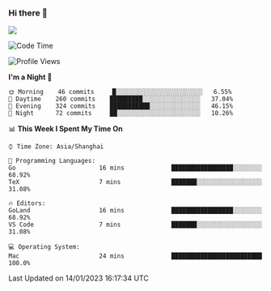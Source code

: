 ### Hi there 👋

<!--
**JJAYCHEN1e/jjaychen1e** is a ✨ _special_ ✨ repository because its `README.md` (this file) appears on your GitHub profile.

Here are some ideas to get you started:

- 🔭 I’m currently working on ...
- 🌱 I’m currently learning ...
- 👯 I’m looking to collaborate on ...
- 🤔 I’m looking for help with ...
- 💬 Ask me about ...
- 📫 How to reach me: ...
- 😄 Pronouns: ...
- ⚡ Fun fact: ...
-->

[![](https://github-readme-stats.vercel.app/api?username=jjaychen1e&show_icons=true)](https://github.com/jjaychen1e/github-readme-stats?count_private=true)

<!--START_SECTION:waka-->
![Code Time](http://img.shields.io/badge/Code%20Time-529%20hrs%2041%20mins-blue)

![Profile Views](http://img.shields.io/badge/Profile%20Views-12-blue)

**I'm a Night 🦉** 

```text
🌞 Morning    46 commits     █░░░░░░░░░░░░░░░░░░░░░░░░   6.55% 
🌆 Daytime    260 commits    █████████░░░░░░░░░░░░░░░░   37.04% 
🌃 Evening    324 commits    ███████████░░░░░░░░░░░░░░   46.15% 
🌙 Night      72 commits     ██░░░░░░░░░░░░░░░░░░░░░░░   10.26%

```


📊 **This Week I Spent My Time On** 

```text
⌚︎ Time Zone: Asia/Shanghai

💬 Programming Languages: 
Go                       16 mins             █████████████████░░░░░░░░   68.92% 
TeX                      7 mins              ███████░░░░░░░░░░░░░░░░░░   31.08%

🔥 Editors: 
GoLand                   16 mins             █████████████████░░░░░░░░   68.92% 
VS Code                  7 mins              ███████░░░░░░░░░░░░░░░░░░   31.08%

💻 Operating System: 
Mac                      24 mins             █████████████████████████   100.0%

```


 Last Updated on 14/01/2023 16:17:34 UTC
<!--END_SECTION:waka-->
